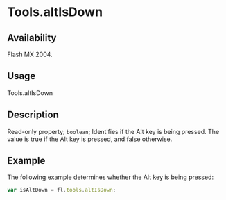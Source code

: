 # Tools.altIsDown

## Availability

Flash MX 2004.

## Usage

Tools.altIsDown

## Description

Read-only property; `boolean`; Identifies if the Alt key is being pressed. The value is true if the Alt key is pressed, and false otherwise.

## Example

The following example determines whether the Alt key is being pressed:

```javascript
var isAltDown = fl.tools.altIsDown;
```
